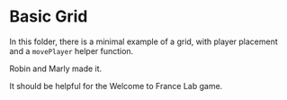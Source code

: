 # Basic Grid

In this folder, there is a minimal example of a grid, with player placement and a `movePlayer` helper function.

Robin and Marly made it.

It should be helpful for the Welcome to France Lab game.
